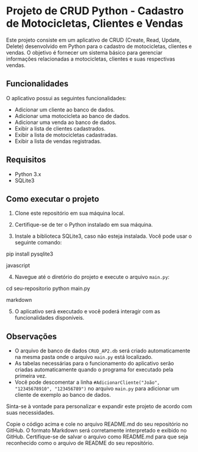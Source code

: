 # Projeto de CRUD Python - Cadastro de Motocicletas, Clientes e Vendas

Este projeto consiste em um aplicativo de CRUD (Create, Read, Update, Delete) desenvolvido em Python para o cadastro de motocicletas, clientes e vendas. O objetivo é fornecer um sistema básico para gerenciar informações relacionadas a motocicletas, clientes e suas respectivas vendas.

## Funcionalidades

O aplicativo possui as seguintes funcionalidades:

- Adicionar um cliente ao banco de dados.
- Adicionar uma motocicleta ao banco de dados.
- Adicionar uma venda ao banco de dados.
- Exibir a lista de clientes cadastrados.
- Exibir a lista de motocicletas cadastradas.
- Exibir a lista de vendas registradas.

## Requisitos

- Python 3.x
- SQLite3

## Como executar o projeto

1. Clone este repositório em sua máquina local.

2. Certifique-se de ter o Python instalado em sua máquina.

3. Instale a biblioteca SQLite3, caso não esteja instalada. Você pode usar o seguinte comando:

pip install pysqlite3

javascript


4. Navegue até o diretório do projeto e execute o arquivo `main.py`:

cd seu-repositorio
python main.py

markdown


5. O aplicativo será executado e você poderá interagir com as funcionalidades disponíveis.

## Observações

- O arquivo de banco de dados `CRUD_AP2.db` será criado automaticamente na mesma pasta onde o arquivo `main.py` está localizado.
- As tabelas necessárias para o funcionamento do aplicativo serão criadas automaticamente quando o programa for executado pela primeira vez.
- Você pode descomentar a linha `#AdicionarCliente("João", "12345678910", "123456789")` no arquivo `main.py` para adicionar um cliente de exemplo ao banco de dados.

Sinta-se à vontade para personalizar e expandir este projeto de acordo com suas necessidades.

Copie o código acima e cole no arquivo README.md do seu repositório no GitHub. O formato Markdown será corretamente interpretado e exibido no GitHub. Certifique-se de salvar o arquivo como README.md para que seja reconhecido como o arquivo de README do seu repositório.
